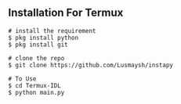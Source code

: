 ## Installation For Termux
```console
# install the requirement
$ pkg install python
$ pkg install git

# clone the repo
$ git clone https://github.com/Lusmaysh/instapy

# To Use
$ cd Termux-IDL
$ python main.py
```
